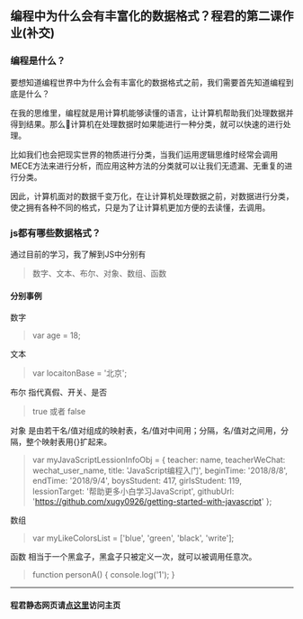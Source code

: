 ## 编程中为什么会有丰富化的数据格式？程君的第二课作业(补交)

### 编程是什么？

要想知道编程世界中为什么会有丰富化的数据格式之前，我们需要首先知道编程到底是什么？

在我的思维里，编程就是用计算机能够读懂的语言，让计算机帮助我们处理数据并得到结果。那么计算机在处理数据时如果能进行一种分类，就可以快速的进行处理。

比如我们也会把现实世界的物质进行分类，当我们运用逻辑思维时经常会调用MECE方法来进行分析，而应用这种方法的分类就可以让我们无遗漏、无重复的进行分类。

因此，计算机面对的数据千变万化，在让计算机处理数据之前，对数据进行分类，使之拥有各种不同的格式，只是为了让计算机更加方便的去读懂，去调用。

### js都有哪些数据格式？

通过目前的学习，我了解到JS中分别有

> 数字、文本、布尔、对象、数组、函数

#### 分别事例

数字

> var age = 18;

文本

> var locaitonBase = '北京';

布尔
指代真假、开关、是否

> true 或者 false

对象
是由若干名/值对组成的映射表，名/值对中间用；分隔，名/值对之间用，分隔，整个映射表用{}扩起来。

> var myJavaScriptLessionInfoObj = {
  teacher: name,
  teacherWeChat: wechat_user_name,
  title: 'JavaScript编程入门',
  beginTime: '2018/8/8',
  endTime: '2018/9/4',
  boysStudent: 417,
  girlsStudent: 119,
  lessionTarget: '帮助更多小白学习JavaScript',
  githubUrl: 'https://github.com/xugy0926/getting-started-with-javascript'
};

数组

> var myLikeColorsList = ['blue', 'green', 'black', 'write'];

函数
相当于一个黑盒子，黑盒子只被定义一次，就可以被调用任意次。

> function personA() {
    console.log('1');
}

***
#### 程君静态网页请[点这里](https://qiezijun120.github.io/test/)访问主页


